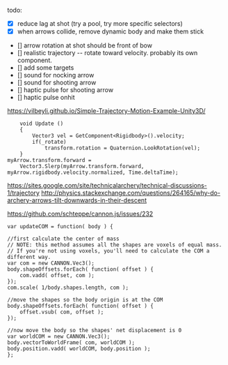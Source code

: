 todo:

- [x] reduce lag at shot (try a pool, try more specific selectors)
- [x] when arrows collide, remove dynamic body and make them stick
- [] arrow rotation at shot should be front of bow
- [] realistic trajectory -- rotate toward velocity. probably its own component. 
- [] add some targets
- [] sound for nocking arrow
- [] sound for shooting arrow
- [] haptic pulse for shooting arrow
- [] haptic pulse onhit


https://vilbeyli.github.io/Simple-Trajectory-Motion-Example-Unity3D/
```
    void Update ()
    {
        Vector3 vel = GetComponent<Rigidbody>().velocity;
        if(_rotate)
            transform.rotation = Quaternion.LookRotation(vel);
    }
myArrow.transform.forward =
    Vector3.Slerp(myArrow.transform.forward, myArrow.rigidbody.velocity.normalized, Time.deltaTime);

```
https://sites.google.com/site/technicalarchery/technical-discussions-1/trajectory
http://physics.stackexchange.com/questions/264165/why-do-archery-arrows-tilt-downwards-in-their-descent


https://github.com/schteppe/cannon.js/issues/232
```
var updateCOM = function( body ) {

//first calculate the center of mass
// NOTE: this method assumes all the shapes are voxels of equal mass.
// If you're not using voxels, you'll need to calculate the COM a different way.
var com = new CANNON.Vec3();
body.shapeOffsets.forEach( function( offset ) {
    com.vadd( offset, com );
});
com.scale( 1/body.shapes.length, com );

//move the shapes so the body origin is at the COM
body.shapeOffsets.forEach( function( offset ) {
    offset.vsub( com, offset );
});

//now move the body so the shapes' net displacement is 0
var worldCOM = new CANNON.Vec3();
body.vectorToWorldFrame( com, worldCOM );
body.position.vadd( worldCOM, body.position );
};
```